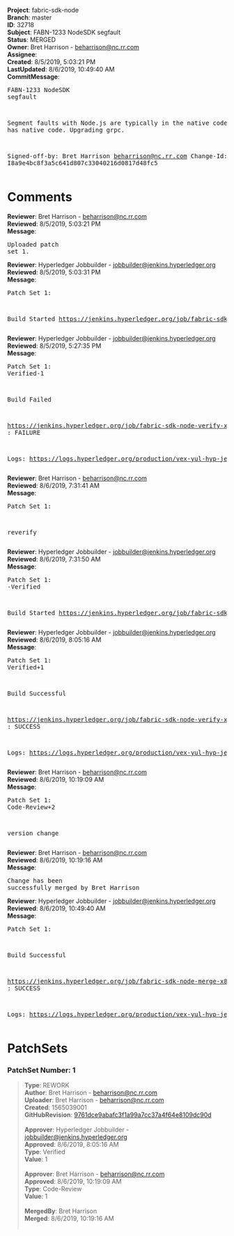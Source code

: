 <strong>Project</strong>: fabric-sdk-node<br><strong>Branch</strong>: master<br><strong>ID</strong>: 32718<br><strong>Subject</strong>: FABN-1233 NodeSDK segfault<br><strong>Status</strong>: MERGED<br><strong>Owner</strong>: Bret Harrison - beharrison@nc.rr.com<br><strong>Assignee</strong>:<br><strong>Created</strong>: 8/5/2019, 5:03:21 PM<br><strong>LastUpdated</strong>: 8/6/2019, 10:49:40 AM<br><strong>CommitMessage</strong>:<br><pre>FABN-1233 NodeSDK segfault

Segment faults with Node.js are typically
in the native code, grpc has native code.
Upgrading grpc.

Signed-off-by: Bret Harrison <beharrison@nc.rr.com>
Change-Id: I8a9e4bc8f3a5c641d807c33040216d0817d48fc5
</pre><h1>Comments</h1><strong>Reviewer</strong>: Bret Harrison - beharrison@nc.rr.com<br><strong>Reviewed</strong>: 8/5/2019, 5:03:21 PM<br><strong>Message</strong>: <pre>Uploaded patch set 1.</pre><strong>Reviewer</strong>: Hyperledger Jobbuilder - jobbuilder@jenkins.hyperledger.org<br><strong>Reviewed</strong>: 8/5/2019, 5:03:31 PM<br><strong>Message</strong>: <pre>Patch Set 1:

Build Started https://jenkins.hyperledger.org/job/fabric-sdk-node-verify-x86_64/2740/</pre><strong>Reviewer</strong>: Hyperledger Jobbuilder - jobbuilder@jenkins.hyperledger.org<br><strong>Reviewed</strong>: 8/5/2019, 5:27:35 PM<br><strong>Message</strong>: <pre>Patch Set 1: Verified-1

Build Failed 

https://jenkins.hyperledger.org/job/fabric-sdk-node-verify-x86_64/2740/ : FAILURE

Logs: https://logs.hyperledger.org/production/vex-yul-hyp-jenkins-3/fabric-sdk-node-verify-x86_64/2740</pre><strong>Reviewer</strong>: Bret Harrison - beharrison@nc.rr.com<br><strong>Reviewed</strong>: 8/6/2019, 7:31:41 AM<br><strong>Message</strong>: <pre>Patch Set 1:

reverify</pre><strong>Reviewer</strong>: Hyperledger Jobbuilder - jobbuilder@jenkins.hyperledger.org<br><strong>Reviewed</strong>: 8/6/2019, 7:31:50 AM<br><strong>Message</strong>: <pre>Patch Set 1: -Verified

Build Started https://jenkins.hyperledger.org/job/fabric-sdk-node-verify-x86_64/2743/</pre><strong>Reviewer</strong>: Hyperledger Jobbuilder - jobbuilder@jenkins.hyperledger.org<br><strong>Reviewed</strong>: 8/6/2019, 8:05:16 AM<br><strong>Message</strong>: <pre>Patch Set 1: Verified+1

Build Successful 

https://jenkins.hyperledger.org/job/fabric-sdk-node-verify-x86_64/2743/ : SUCCESS

Logs: https://logs.hyperledger.org/production/vex-yul-hyp-jenkins-3/fabric-sdk-node-verify-x86_64/2743</pre><strong>Reviewer</strong>: Bret Harrison - beharrison@nc.rr.com<br><strong>Reviewed</strong>: 8/6/2019, 10:19:09 AM<br><strong>Message</strong>: <pre>Patch Set 1: Code-Review+2

version change</pre><strong>Reviewer</strong>: Bret Harrison - beharrison@nc.rr.com<br><strong>Reviewed</strong>: 8/6/2019, 10:19:16 AM<br><strong>Message</strong>: <pre>Change has been successfully merged by Bret Harrison</pre><strong>Reviewer</strong>: Hyperledger Jobbuilder - jobbuilder@jenkins.hyperledger.org<br><strong>Reviewed</strong>: 8/6/2019, 10:49:40 AM<br><strong>Message</strong>: <pre>Patch Set 1:

Build Successful 

https://jenkins.hyperledger.org/job/fabric-sdk-node-merge-x86_64/440/ : SUCCESS

Logs: https://logs.hyperledger.org/production/vex-yul-hyp-jenkins-3/fabric-sdk-node-merge-x86_64/440</pre><h1>PatchSets</h1><h3>PatchSet Number: 1</h3><blockquote><strong>Type</strong>: REWORK<br><strong>Author</strong>: Bret Harrison - beharrison@nc.rr.com<br><strong>Uploader</strong>: Bret Harrison - beharrison@nc.rr.com<br><strong>Created</strong>: 1565039001<br><strong>GitHubRevision</strong>: [9761dce9abafc3f1a99a7cc37a4f64e8109dc90d](https://github.com/hyperledger/fabric-sdk-node/commit/9761dce9abafc3f1a99a7cc37a4f64e8109dc90d)<br><br><strong>Approver</strong>: Hyperledger Jobbuilder - jobbuilder@jenkins.hyperledger.org<br><strong>Approved</strong>: 8/6/2019, 8:05:16 AM<br><strong>Type</strong>: Verified<br><strong>Value</strong>: 1<br><br><strong>Approver</strong>: Bret Harrison - beharrison@nc.rr.com<br><strong>Approved</strong>: 8/6/2019, 10:19:09 AM<br><strong>Type</strong>: Code-Review<br><strong>Value</strong>: 1<br><br><strong>MergedBy</strong>: Bret Harrison<br><strong>Merged</strong>: 8/6/2019, 10:19:16 AM<br><br></blockquote>